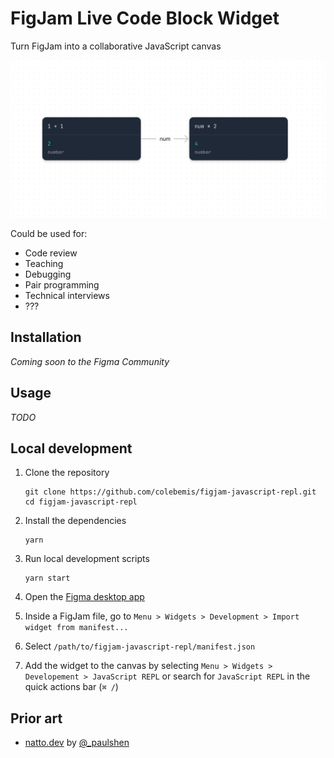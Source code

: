 # FigJam Live Code Block Widget

Turn FigJam into a collaborative JavaScript canvas

![cover](/assets/cover.png)

Could be used for:

- Code review
- Teaching
- Debugging
- Pair programming
- Technical interviews
- ???

## Installation

_Coming soon to the Figma Community_

## Usage

_TODO_

## Local development

1. Clone the repository

   ```shell
   git clone https://github.com/colebemis/figjam-javascript-repl.git
   cd figjam-javascript-repl
   ```

1. Install the dependencies

   ```shell
   yarn
   ```

1. Run local development scripts

   ```shell
   yarn start
   ```

1. Open the [Figma desktop app](https://www.figma.com/downloads/)

1. Inside a FigJam file, go to `Menu > Widgets > Development > Import widget from manifest...`

1. Select `/path/to/figjam-javascript-repl/manifest.json`

1. Add the widget to the canvas by selecting `Menu > Widgets > Developement > JavaScript REPL` or search for `JavaScript REPL` in the quick actions bar (`⌘ /`)

## Prior art

- [natto.dev](https://natto.dev/) by [@\_paulshen](https://twitter.com/_paulshen)
